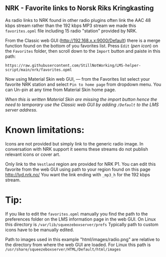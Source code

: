## NRK - Favorite links to Norsk Riks Kringkasting
As radio links to NRK found in other radio plugins often link the AAC 48 kbps stream rather than the 192 kbps MP3 stream we made this `favorites.opml` file including 15 radio "station" provided by NRK.

From the Classic web GUI (http://192.168.x.x:9000/Default) there is a merge function found on the bottom of you favorites list.
Press `Edit` (*pen icon*) on the `Favorites` folder, then scroll down to the `Import` button and paiste in this path:
```
https://raw.githubusercontent.com/StillNotWorking/LMS-helper-script/main/nrk/favorites.opml
```
Now using Material Skin web GUI, — from the Favorites list select your favorite NRK station and select `Pin to home page` from dropdown menu. You can Un-pin at any time from Material Skin home page.

*When this is written Material Skin are missing the import button hence the need to temporary use the Classic web GUI by adding `/Default` to the LMS server address.*

# Known limitations:
Icons are not provided but simply link to the generic radio image. In conversation with NRK support it seems these streams do not publish relevant icons or cover art.

Only link to the `Vestland` region are provided for NRK P1. You can edit this favorite from the web GUI using path to your region found on this page http://lyd.nrk.no/
You want the link ending with `_mp3_h` for the 192 kbps stream.

# Tip:
If you like to edit the `favorites.opml` manually you find the path to the preferences folder on the LMS information page in the web GUI. On Linux this directory is `/var/lib/squeezeboxserver/prefs`
Typically path to custom icons have to be manually edited.

Path to images used in this example "html/images/radio.png" are relative to the directory from where the web GUI are loaded. For Linux this path is `/usr/share/squeezeboxserver/HTML/Default/html/images`

